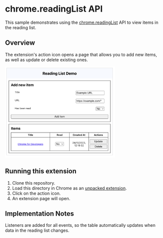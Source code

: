 # chrome.readingList API

This sample demonstrates using the [chrome.readingList](https://developer.chrome.com/docs/extensions/reference/readingList/) API to view items in the reading list.

## Overview

The extension's action icon opens a page that allows you to add new items, as well as update or delete existing ones.

<img src="screenshot.png" height=300 alt="Screenshot showing the chrome.readingList API demo running in Chrome.">

## Running this extension

1. Clone this repository.
2. Load this directory in Chrome as an [unpacked extension](https://developer.chrome.com/docs/extensions/mv3/getstarted/development-basics/#load-unpacked).
3. Click on the action icon.
4. An extension page will open.

## Implementation Notes

Listeners are added for all events, so the table automatically updates when data in the reading list changes.
